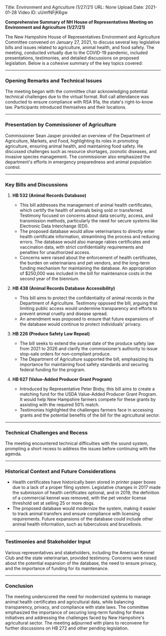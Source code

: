 Title: Environment and Agriculture (1/27/21)
URL: None
Upload Date: 2021-01-28
Video ID: uUmfNFjK6gw

**Comprehensive Summary of NH House of Representatives Meeting on Environment and Agriculture (1/27/21)**

The New Hampshire House of Representatives Environment and Agriculture Committee convened on January 27, 2021, to discuss several key legislative bills and issues related to agriculture, animal health, and food safety. The meeting, conducted virtually due to the COVID-19 pandemic, included presentations, testimonies, and detailed discussions on proposed legislation. Below is a cohesive summary of the key topics covered:

---

### **Opening Remarks and Technical Issues**
The meeting began with the committee chair acknowledging potential technical challenges due to the virtual format. Roll call attendance was conducted to ensure compliance with RSA 91a, the state's right-to-know law. Participants introduced themselves and their locations.

---

### **Presentation by Commissioner of Agriculture**
Commissioner Sean Jasper provided an overview of the Department of Agriculture, Markets, and Food, highlighting its roles in promoting agriculture, ensuring animal health, and maintaining food safety. He discussed challenges such as resource shortages, zoonotic diseases, and invasive species management. The commissioner also emphasized the department's efforts in emergency preparedness and animal population control.

---

### **Key Bills and Discussions**

1. **HB 532 (Animal Records Database)**  
   - This bill addresses the management of animal health certificates, which certify the health of animals being sold or transferred. Testimony focused on concerns about data security, access, and transmission methods, particularly the need for secure systems like Electronic Data Interchange (EDI).  
   - The proposed database would allow veterinarians to directly enter health certificate information, streamlining the process and reducing errors. The database would also manage rabies certificates and vaccination data, with strict confidentiality requirements and penalties for unauthorized access.  
   - Concerns were raised about the enforcement of health certificates, the burden on veterinarians and pet vendors, and the long-term funding mechanism for maintaining the database. An appropriation of $250,000 was included in the bill for maintenance costs in the second year of the biennium.  

2. **HB 438 (Animal Records Database Accessibility)**  
   - This bill aims to protect the confidentiality of animal records in the Department of Agriculture. Testimony opposed the bill, arguing that limiting public access would undermine transparency and efforts to prevent animal cruelty and disease spread.  
   - An amendment was proposed to ensure that future expansions of the database would continue to protect individuals' privacy.  

3. **HB 226 (Produce Safety Law Repeal)**  
   - The bill seeks to extend the sunset date of the produce safety law from 2021 to 2026 and clarify the commissioner’s authority to issue stop-sale orders for non-compliant produce.  
   - The Department of Agriculture supported the bill, emphasizing its importance for maintaining food safety standards and securing federal funding for the program.  

4. **HB 627 (Value-Added Producer Grant Program)**  
   - Introduced by Representative Peter Bixby, this bill aims to create a matching fund for the USDA Value-Added Producer Grant Program. It would help New Hampshire farmers compete for these grants by assisting with the required 50% match.  
   - Testimonies highlighted the challenges farmers face in accessing grants and the potential benefits of the bill for the agricultural sector.  

---

### **Technical Challenges and Recess**
The meeting encountered technical difficulties with the sound system, prompting a short recess to address the issues before continuing with the agenda.

---

### **Historical Context and Future Considerations**
- Health certificates have historically been stored in printer paper boxes due to a lack of a proper filing system. Legislative changes in 2017 made the submission of health certificates optional, and in 2019, the definition of a commercial kennel was removed, with the pet vendor license threshold set at selling 25 or more dogs.  
- The proposed database would modernize the system, making it easier to track animal transfers and ensure compliance with licensing requirements. Future expansions of the database could include other animal health information, such as tuberculosis and brucellosis.  

---

### **Testimonies and Stakeholder Input**
Various representatives and stakeholders, including the American Kennel Club and the state veterinarian, provided testimony. Concerns were raised about the potential expansion of the database, the need to ensure privacy, and the importance of funding for its maintenance.

---

### **Conclusion**
The meeting underscored the need for modernized systems to manage animal health certificates and agricultural data, while balancing transparency, privacy, and compliance with state laws. The committee emphasized the importance of securing long-term funding for these initiatives and addressing the challenges faced by New Hampshire's agricultural sector. The meeting adjourned with plans to reconvene for further discussions on HB 272 and other pending legislation.